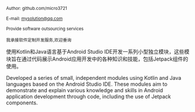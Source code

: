  <small>Author: github.com/micro3721</small>

 <small>E-mail: mysolution@qq.com</small>

 <small>Provide software outsourcing services</small>

 <small>我承接软件定制开发服务,欢迎垂询</small>


使用Kotlin和Java语言基于Android Studio IDE开发一系列小型独立模块，这些模块旨在通过代码展示Android应用开发中的各种知识和技能，包括Jetpack组件的使用。

Developed a series of small, independent modules using Kotlin and Java languages based on the Android Studio IDE. These modules aim to demonstrate and explain various knowledge and skills in Android application development through code, including the use of Jetpack components.


